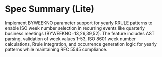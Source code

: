 # Spec Summary (Lite)

Implement BYWEEKNO parameter support for yearly RRULE patterns to enable ISO week number selection in recurring events like quarterly business meetings (BYWEEKNO=13,26,39,52). The feature includes AST parsing, validation of week values 1-53, ISO 8601 week number calculations, Rrule integration, and occurrence generation logic for yearly patterns while maintaining RFC 5545 compliance.